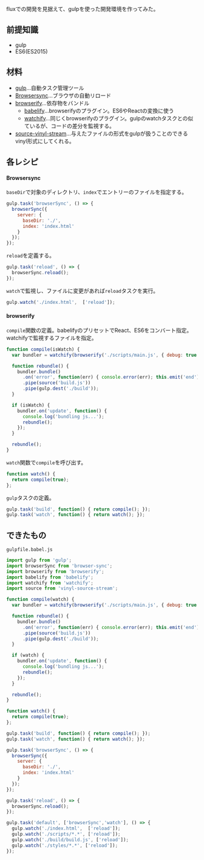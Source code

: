 fluxでの開発を見据えて、gulpを使った開発環境を作ってみた。

## 前提知識

- gulp
- ES6(ES2015)

## 材料

- [gulp](http://gulpjs.com/)...自動タスク管理ツール
- [Browsersync](https://www.browsersync.io/)...ブラウザの自動リロード
- [browserify](http://browserify.org/)...依存物をバンドル
    - [babelify](https://github.com/babel/babelify)...browserifyのプラグイン。ES6やReactの変換に使う
    - [watchify](https://github.com/substack/watchify)...同じくbrowserifyのプラグイン。gulpのwatchタスクとの似ているが、コードの差分を監視する。
- [source-vinyl-stream](https://www.npmjs.com/package/vinyl-source-stream)...与えたファイルの形式をgulpが扱うことのできるvinyl形式にしてくれる。

## 各レシピ

#### Browsersync
``baseDir``で対象のディレクトリ、``index``でエントリーのファイルを指定する。
```js
gulp.task('browserSync', () => {
  browserSync({
    server: {
      baseDir: './',
      index: 'index.html'
    }
  });
});
```

``reload``を定義する。
```js
gulp.task('reload', () => {
  browserSync.reload();
});
```

``watch``で監視し、ファイルに変更があれば``reload``タスクを実行。
```js
gulp.watch('./index.html',  ['reload']);
```

#### browserify
``compile``関数の定義。babelifyのプリセットでReact、ES6をコンバート指定。
watchifyで監視するファイルを指定。
```js
function compile(isWatch) {
  var bundler = watchify(browserify('./scripts/main.js', { debug: true }).transform(babelify, {presets: ["es2015", "react"]}));

  function rebundle() {
    bundler.bundle()
      .on('error', function(err) { console.error(err); this.emit('end'); })
      .pipe(source('build.js'))
      .pipe(gulp.dest('./build'));
  }

  if (isWatch) {
    bundler.on('update', function() {
      console.log('bundling js...');
      rebundle();
    });
  }

  rebundle();
}
```
``watch``関数で``compile``を呼び出す。
```js
function watch() {
  return compile(true);
};
```
``gulp``タスクの定義。
```js
gulp.task('build', function() { return compile(); });
gulp.task('watch', function() { return watch(); });
```

## できたもの
``gulpfile.babel.js``
```js
import gulp from 'gulp';
import browserSync from 'browser-sync';
import browserify from 'browserify';
import babelify from 'babelify';
import watchify from 'watchify';
import source from 'vinyl-source-stream';

function compile(watch) {
  var bundler = watchify(browserify('./scripts/main.js', { debug: true }).transform(babelify, {presets: ["es2015", "react"]}));

  function rebundle() {
    bundler.bundle()
      .on('error', function(err) { console.error(err); this.emit('end'); })
      .pipe(source('build.js'))
      .pipe(gulp.dest('./build'));
  }

  if (watch) {
    bundler.on('update', function() {
      console.log('bundling js...');
      rebundle();
    });
  }

  rebundle();
}

function watch() {
  return compile(true);
};

gulp.task('build', function() { return compile(); });
gulp.task('watch', function() { return watch(); });

gulp.task('browserSync', () => {
  browserSync({
    server: {
      baseDir: './',
      index: 'index.html'
    }
  });
});

gulp.task('reload', () => {
  browserSync.reload();
});

gulp.task('default', ['browserSync','watch'], () => {
  gulp.watch('./index.html',  ['reload']);
  gulp.watch('./scripts/*.*', ['reload']);
  gulp.watch('./build/build.js', ['reload']);
  gulp.watch('./styles/*.*', ['reload']);
});
```
